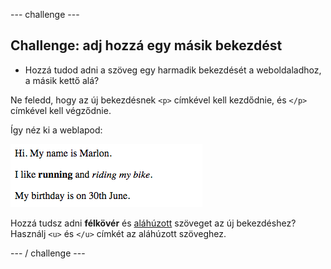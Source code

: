 \--- challenge \---

## Challenge: adj hozzá egy másik bekezdést

- Hozzá tudod adni a szöveg egy harmadik bekezdését a weboldaladhoz, a másik kettő alá?

Ne feledd, hogy az új bekezdésnek `<p>` címkével kell kezdődnie, és `</p>` címkével kell végződnie.

Így néz ki a weblapod:

![screenshot](images/birthday-paragraph.png)

Hozzá tudsz adni **félkövér** és <u>aláhúzott</u> szöveget az új bekezdéshez? Használj `<u>` és `</u>` címkét az aláhúzott szöveghez.

\--- / challenge \---